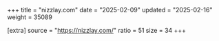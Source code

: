 +++
title = "nizzlay.com"
date = "2025-02-09"
updated = "2025-02-16"
weight = 35089

[extra]
source = "https://nizzlay.com/"
ratio = 51
size = 34
+++
